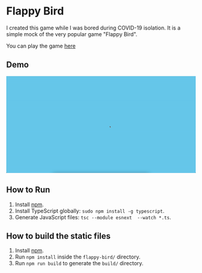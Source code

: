 # Flappy Bird

I created this game while I was bored during COVID-19 isolation. It is a simple mock of the very popular game "Flappy Bird".

You can play the game [here](https://flappybird.edumorales.dev/)


## Demo

![Demo](https://raw.githubusercontent.com/edumorlom/flappy-bird/main/resources/ezgif.com-video-to-gif.gif)

## How to Run

1. Install [npm](https://www.npmjs.com/).
2. Install TypeScript globally: `sudo npm install -g typescript`.
3. Generate JavaScript files: `tsc --module esnext  --watch *.ts`.

## How to build the static files

1. Install [npm](https://www.npmjs.com/)\.
2. Run `npm install` inside the `flappy-bird/` directory.
3. Run `npm run build` to generate the `build/` directory.
